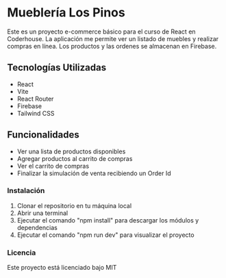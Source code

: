 # Mueblería Los Pinos
Este es un proyecto e-commerce básico para el curso de React en Coderhouse. La aplicación me permite ver un listado de muebles y realizar compras en línea. Los productos y las ordenes se almacenan en Firebase.

## Tecnologías Utilizadas
- React
- Vite
- React Router
- Firebase
- Tailwind CSS

## Funcionalidades
- Ver una lista de productos disponibles
- Agregar productos al carrito de compras
- Ver el carrito de compras
- Finalizar la simulación de venta recibiendo un Order Id

### Instalación
1. Clonar el repositorio en tu máquina local
2. Abrir una terminal
3. Ejecutar el comando "npm install" para descargar los módulos y dependencias
4. Ejecutar el comando "npm run dev" para visualizar el proyecto

### Licencia
Este proyecto está licenciado bajo MIT
